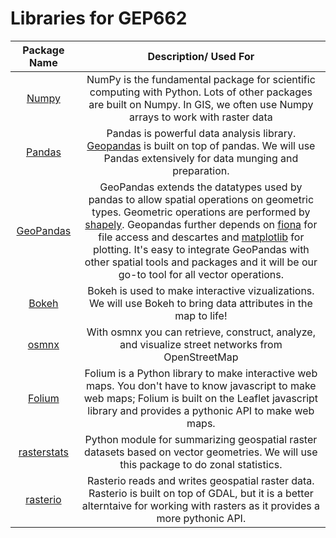 # Libraries for GEP662


| Package Name | Description/ Used For     
| :----------: |:-------------: 
|[Numpy](http://www.numpy.org/)|NumPy is the fundamental package for scientific computing with Python. Lots of other packages are built on Numpy. In GIS, we often use Numpy arrays to work with raster data
|[Pandas](https://pandas.pydata.org/)|Pandas is powerful data analysis library. [Geopandas](http://geopandas.org/) is built on top of pandas. We will use Pandas extensively for data munging and preparation.
|[GeoPandas](http://geopandas.org/)|GeoPandas extends the datatypes used by pandas to allow spatial operations on geometric types. Geometric operations are performed by [shapely](http://toblerity.org/shapely/). Geopandas further depends on [fiona](http://toblerity.org/fiona/) for file access and descartes and [matplotlib](https://matplotlib.org/) for plotting. It's easy to integrate GeoPandas with other spatial tools and packages and it will be our go-to tool for all vector operations.
|[Bokeh](https://bokeh.pydata.org/en/latest/)|Bokeh is used to make interactive vizualizations. We will use Bokeh to bring data attributes in the map to life!
|[osmnx](https://osmnx.readthedocs.io/en/stable/)| With osmnx you can retrieve, construct, analyze, and visualize street networks from OpenStreetMap
|[Folium](https://folium.readthedocs.io/en/latest/)| Folium is a Python library to make interactive web maps. You don't have to know javascript to make web maps; Folium is built on the Leaflet javascript library and provides a pythonic API to make web maps.
|[rasterstats](https://pypi.python.org/pypi/rasterstats)| Python module for summarizing geospatial raster datasets based on vector geometries. We will use this package to do zonal statistics.
|[rasterio](https://github.com/mapbox/rasterio)|Rasterio reads and writes geospatial raster data. Rasterio is built on top of GDAL, but it is a better alterntaive for working with rasters as it provides a more pythonic API.

